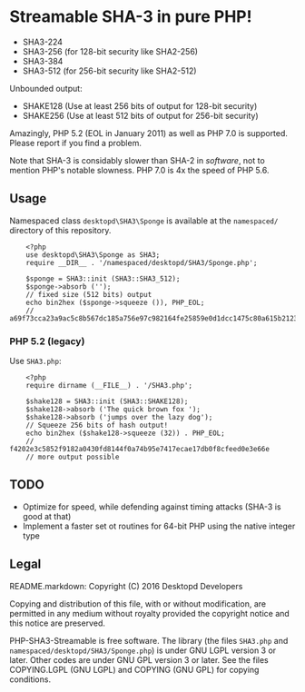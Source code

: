 # Streamable SHA-3 in pure PHP!

* SHA3-224
* SHA3-256 (for 128-bit security like SHA2-256)
* SHA3-384
* SHA3-512 (for 256-bit security like SHA2-512)


Unbounded output:

* SHAKE128 (Use at least 256 bits of output for 128-bit security)
* SHAKE256 (Use at least 512 bits of output for 256-bit security)


Amazingly, PHP 5.2 (EOL in January 2011) as well as PHP 7.0 is supported.
Please report if you find a problem.

Note that SHA-3 is considably slower than SHA-2 in *software*, not to mention
PHP's notable slowness. PHP 7.0 is 4x the speed of PHP 5.6.


## Usage
Namespaced class `desktopd\SHA3\Sponge` is available at the `namespaced/` directory of this repository.

        <?php
        use desktopd\SHA3\Sponge as SHA3;
        require __DIR__ . '/namespaced/desktopd/SHA3/Sponge.php';
        
        $sponge = SHA3::init (SHA3::SHA3_512);
        $sponge->absorb ('');
        // fixed size (512 bits) output
        echo bin2hex ($sponge->squeeze ()), PHP_EOL;
        // a69f73cca23a9ac5c8b567dc185a756e97c982164fe25859e0d1dcc1475c80a615b2123af1f5f94c11e3e9402c3ac558f500199d95b6d3e301758586281dcd26

### PHP 5.2 (legacy)
Use `SHA3.php`:

        <?php
        require dirname (__FILE__) . '/SHA3.php';
        
        $shake128 = SHA3::init (SHA3::SHAKE128);
        $shake128->absorb ('The quick brown fox ');
        $shake128->absorb ('jumps over the lazy dog');
        // Squeeze 256 bits of hash output!
        echo bin2hex ($shake128->squeeze (32)) . PHP_EOL;
        // f4202e3c5852f9182a0430fd8144f0a74b95e7417ecae17db0f8cfeed0e3e66e
        // more output possible


## TODO
* Optimize for speed, while defending against timing attacks (SHA-3 is good at that)
* Implement a faster set ot routines for 64-bit PHP using the native integer type


## Legal

README.markdown:
Copyright (C) 2016 Desktopd Developers

Copying and distribution of this file, with or without modification,
are permitted in any medium without royalty provided the copyright
notice and this notice are preserved.


PHP-SHA3-Streamable is free software. The library (the files `SHA3.php` and
`namespaced/desktopd/SHA3/Sponge.php`) is under GNU LGPL version 3 or later.
Other codes are under GNU GPL version 3 or later.
See the files COPYING.LGPL (GNU LGPL) and COPYING (GNU GPL) for copying
conditions.
